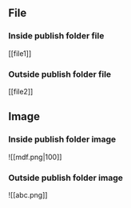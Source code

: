 
## File
### Inside publish folder file

[[file1]]

### Outside publish folder file

[[file2]]

## Image
### Inside publish folder image
![[mdf.png|100]]

### Outside publish folder image
![[abc.png]]